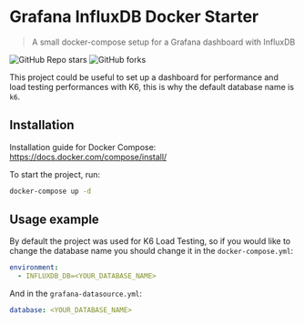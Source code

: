 # Grafana InfluxDB Docker Starter

> A small docker-compose setup for a Grafana dashboard with InfluxDB

![GitHub Repo stars](https://img.shields.io/github/stars/vabarnabas/grafana-influxdb-docker-starter)
![GitHub forks](https://img.shields.io/github/forks/vabarnabas/grafana-influxdb-docker-starter)

This project could be useful to set up a dashboard for performance and load testing performances with K6, this is why the default database name is `k6`.

## Installation

Installation guide for Docker Compose: https://docs.docker.com/compose/install/

To start the project, run:

```sh
docker-compose up -d
```

## Usage example

By default the project was used for K6 Load Testing, so if you would like to change the database name you should change it in the `docker-compose.yml`:

```yml
environment:
  - INFLUXDB_DB=<YOUR_DATABASE_NAME>
```

And in the `grafana-datasource.yml`:

```yml
database: <YOUR_DATABASE_NAME>
```
